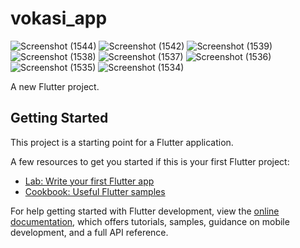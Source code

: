 # vokasi_app

![Screenshot (1544)](https://user-images.githubusercontent.com/92225262/233218218-2b65f531-5674-4169-9747-0c96960269dc.png)
![Screenshot (1542)](https://user-images.githubusercontent.com/92225262/233218227-4651b580-4031-42f0-bb6e-e852cdd7abad.png)
![Screenshot (1539)](https://user-images.githubusercontent.com/92225262/233218229-247dba94-269e-4565-a4b7-3c31a17918fd.png)
![Screenshot (1538)](https://user-images.githubusercontent.com/92225262/233218230-c8eb5766-c9db-4872-8b94-e931fb4ee000.png)
![Screenshot (1537)](https://user-images.githubusercontent.com/92225262/233218231-bc2e2961-8be1-42f8-8fa9-3b04105db33b.png)
![Screenshot (1536)](https://user-images.githubusercontent.com/92225262/233218234-e2885bf8-023f-4ecd-989f-8c73b35886f1.png)
![Screenshot (1535)](https://user-images.githubusercontent.com/92225262/233218236-91707f35-b0eb-447f-8561-ada9e90c7d72.png)
![Screenshot (1534)](https://user-images.githubusercontent.com/92225262/233218240-255875a5-2153-436b-a0cd-0eaceaa52be3.png)


A new Flutter project.

## Getting Started

This project is a starting point for a Flutter application.

A few resources to get you started if this is your first Flutter project:

- [Lab: Write your first Flutter app](https://docs.flutter.dev/get-started/codelab)
- [Cookbook: Useful Flutter samples](https://docs.flutter.dev/cookbook)

For help getting started with Flutter development, view the
[online documentation](https://docs.flutter.dev/), which offers tutorials,
samples, guidance on mobile development, and a full API reference.
